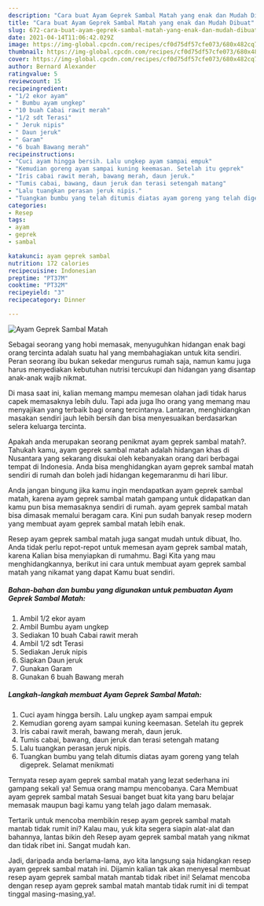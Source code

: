 ```yaml
---
description: "Cara buat Ayam Geprek Sambal Matah yang enak dan Mudah Dibuat"
title: "Cara buat Ayam Geprek Sambal Matah yang enak dan Mudah Dibuat"
slug: 672-cara-buat-ayam-geprek-sambal-matah-yang-enak-dan-mudah-dibuat
date: 2021-04-14T11:06:42.029Z
image: https://img-global.cpcdn.com/recipes/cf0d75df57cfe073/680x482cq70/ayam-geprek-sambal-matah-foto-resep-utama.jpg
thumbnail: https://img-global.cpcdn.com/recipes/cf0d75df57cfe073/680x482cq70/ayam-geprek-sambal-matah-foto-resep-utama.jpg
cover: https://img-global.cpcdn.com/recipes/cf0d75df57cfe073/680x482cq70/ayam-geprek-sambal-matah-foto-resep-utama.jpg
author: Bernard Alexander
ratingvalue: 5
reviewcount: 15
recipeingredient:
- "1/2 ekor ayam"
- " Bumbu ayam ungkep"
- "10 buah Cabai rawit merah"
- "1/2 sdt Terasi"
- " Jeruk nipis"
- " Daun jeruk"
- " Garam"
- "6 buah Bawang merah"
recipeinstructions:
- "Cuci ayam hingga bersih. Lalu ungkep ayam sampai empuk"
- "Kemudian goreng ayam sampai kuning keemasan. Setelah itu geprek"
- "Iris cabai rawit merah, bawang merah, daun jeruk."
- "Tumis cabai, bawang, daun jeruk dan terasi setengah matang"
- "Lalu tuangkan perasan jeruk nipis."
- "Tuangkan bumbu yang telah ditumis diatas ayam goreng yang telah digeprek. Selamat menikmati"
categories:
- Resep
tags:
- ayam
- geprek
- sambal

katakunci: ayam geprek sambal 
nutrition: 172 calories
recipecuisine: Indonesian
preptime: "PT37M"
cooktime: "PT32M"
recipeyield: "3"
recipecategory: Dinner

---
```



![Ayam Geprek Sambal Matah](https://img-global.cpcdn.com/recipes/cf0d75df57cfe073/680x482cq70/ayam-geprek-sambal-matah-foto-resep-utama.jpg)

Sebagai seorang yang hobi memasak, menyuguhkan hidangan enak bagi orang tercinta adalah suatu hal yang membahagiakan untuk kita sendiri. Peran seorang ibu bukan sekedar mengurus rumah saja, namun kamu juga harus menyediakan kebutuhan nutrisi tercukupi dan hidangan yang disantap anak-anak wajib nikmat.

Di masa  saat ini, kalian memang mampu memesan olahan jadi tidak harus capek memasaknya lebih dulu. Tapi ada juga lho orang yang memang mau menyajikan yang terbaik bagi orang tercintanya. Lantaran, menghidangkan masakan sendiri jauh lebih bersih dan bisa menyesuaikan berdasarkan selera keluarga tercinta. 



Apakah anda merupakan seorang penikmat ayam geprek sambal matah?. Tahukah kamu, ayam geprek sambal matah adalah hidangan khas di Nusantara yang sekarang disukai oleh kebanyakan orang dari berbagai tempat di Indonesia. Anda bisa menghidangkan ayam geprek sambal matah sendiri di rumah dan boleh jadi hidangan kegemaranmu di hari libur.

Anda jangan bingung jika kamu ingin mendapatkan ayam geprek sambal matah, karena ayam geprek sambal matah gampang untuk didapatkan dan kamu pun bisa memasaknya sendiri di rumah. ayam geprek sambal matah bisa dimasak memalui beragam cara. Kini pun sudah banyak resep modern yang membuat ayam geprek sambal matah lebih enak.

Resep ayam geprek sambal matah juga sangat mudah untuk dibuat, lho. Anda tidak perlu repot-repot untuk memesan ayam geprek sambal matah, karena Kalian bisa menyiapkan di rumahmu. Bagi Kita yang mau menghidangkannya, berikut ini cara untuk membuat ayam geprek sambal matah yang nikamat yang dapat Kamu buat sendiri.

<!--inarticleads1-->

##### Bahan-bahan dan bumbu yang digunakan untuk pembuatan Ayam Geprek Sambal Matah:

1. Ambil 1/2 ekor ayam
1. Ambil  Bumbu ayam ungkep
1. Sediakan 10 buah Cabai rawit merah
1. Ambil 1/2 sdt Terasi
1. Sediakan  Jeruk nipis
1. Siapkan  Daun jeruk
1. Gunakan  Garam
1. Gunakan 6 buah Bawang merah




<!--inarticleads2-->

##### Langkah-langkah membuat Ayam Geprek Sambal Matah:

1. Cuci ayam hingga bersih. Lalu ungkep ayam sampai empuk
1. Kemudian goreng ayam sampai kuning keemasan. Setelah itu geprek
1. Iris cabai rawit merah, bawang merah, daun jeruk.
1. Tumis cabai, bawang, daun jeruk dan terasi setengah matang
1. Lalu tuangkan perasan jeruk nipis.
1. Tuangkan bumbu yang telah ditumis diatas ayam goreng yang telah digeprek. Selamat menikmati




Ternyata resep ayam geprek sambal matah yang lezat sederhana ini gampang sekali ya! Semua orang mampu mencobanya. Cara Membuat ayam geprek sambal matah Sesuai banget buat kita yang baru belajar memasak maupun bagi kamu yang telah jago dalam memasak.

Tertarik untuk mencoba membikin resep ayam geprek sambal matah mantab tidak rumit ini? Kalau mau, yuk kita segera siapin alat-alat dan bahannya, lantas bikin deh Resep ayam geprek sambal matah yang nikmat dan tidak ribet ini. Sangat mudah kan. 

Jadi, daripada anda berlama-lama, ayo kita langsung saja hidangkan resep ayam geprek sambal matah ini. Dijamin kalian tak akan menyesal membuat resep ayam geprek sambal matah mantab tidak ribet ini! Selamat mencoba dengan resep ayam geprek sambal matah mantab tidak rumit ini di tempat tinggal masing-masing,ya!.

